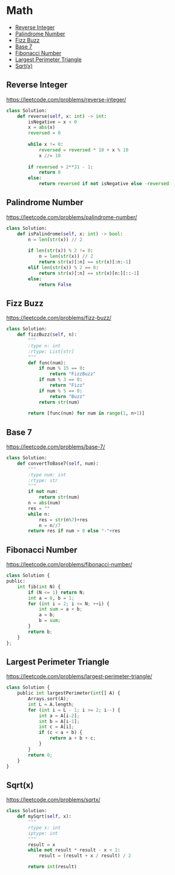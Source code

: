 # Math

+ [ Reverse Integer](#reverse-integer)
+ [ Palindrome Number](#palindrome-number)
+ [ Fizz Buzz](#fizz-buzz)
+ [ Base 7](#base-7)
+ [ Fibonacci Number](#fibonacci-number)
+ [ Largest Perimeter Triangle](#largest-perimeter-triangle)
+ [ Sqrt(x)](#sqrtx)

##  Reverse Integer
https://leetcode.com/problems/reverse-integer/
```python
class Solution:
    def reverse(self, x: int) -> int:
        isNegative = x < 0
        x = abs(x)
        reversed = 0        
 
        while x != 0:
            reversed = reversed * 10 + x % 10
            x //= 10
 
        if reversed > 2**31 - 1:
            return 0
        else:
            return reversed if not isNegative else -reversed
```
##  Palindrome Number
https://leetcode.com/problems/palindrome-number/
```python
class Solution:
    def isPalindrome(self, x: int) -> bool:
        n = len(str(x)) // 2
 
        if len(str(x)) % 2 != 0:
            n = len(str(x)) // 2
            return str(x)[:n] == str(x)[:n:-1]
        elif len(str(x)) % 2 == 0:
            return str(x)[:n] == str(x)[n:][::-1]
        else:
            return False
```
##  Fizz Buzz
https://leetcode.com/problems/fizz-buzz/
```python
class Solution:
    def fizzBuzz(self, n):
        """
        :type n: int
        :rtype: List[str]
        """
        def func(num):
            if num % 15 == 0:
                return "FizzBuzz"
            if num % 3 == 0:
                return "Fizz"
            if num % 5 == 0:
                return "Buzz"
            return str(num)
        
        return [func(num) for num in range(1, n+1)]
```
##  Base 7
https://leetcode.com/problems/base-7/
```python
class Solution:
    def convertToBase7(self, num):
        """
        :type num: int
        :rtype: str
        """
        if not num:
            return str(num)
        n = abs(num)
        res = ""
        while n:
            res = str(n%7)+res
            n = n//7
        return res if num > 0 else "-"+res
```
##  Fibonacci Number
https://leetcode.com/problems/fibonacci-number/
```python
class Solution {
public:
    int fib(int N) {
        if (N <= 1) return N;
        int a = 0, b = 1;
        for (int i = 2; i <= N; ++i) {
            int sum = a + b;
            a = b;
            b = sum;
        }
        return b;
    }
};
```
##  Largest Perimeter Triangle
https://leetcode.com/problems/largest-perimeter-triangle/
```python
class Solution {
    public int largestPerimeter(int[] A) {
        Arrays.sort(A);
        int L = A.length;
        for (int i = L - 1; i >= 2; i--) {
            int a = A[i-2];
            int b = A[i-1];
            int c = A[i];
            if (c < a + b) {
                return a + b + c;
            }
        }
        return 0;
    }
}
```
##  Sqrt(x)
https://leetcode.com/problems/sqrtx/
```python
class Solution:
    def mySqrt(self, x):
        """
        rtype x: int
        iptype: int
        """
        result = x
        while not result * result - x < 1:
            result = (result + x / result) / 2

        return int(result)
```